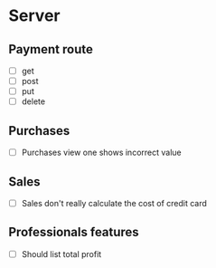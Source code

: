 # Server
## Payment route
+ [ ] get
+ [ ] post
+ [ ] put
+ [ ] delete

## Purchases
+ [ ] Purchases view one shows incorrect value

## Sales
+ [ ] Sales don't really calculate the cost of credit card

## Professionals features
+ [ ] Should list total profit 
